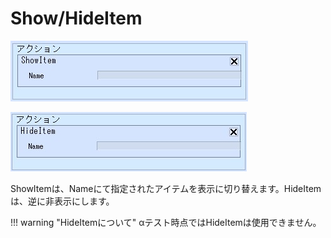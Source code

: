 # Show/HideItem

![ShowItem](img/ShowItem.jpg)

![HideItem](img/HideItem.jpg)

ShowItemは、Nameにて指定されたアイテムを表示に切り替えます。HideItemは、逆に非表示にします。

!!! warning "HideItemについて"
    αテスト時点ではHideItemは使用できません。
